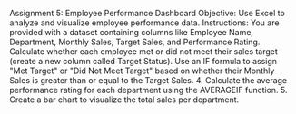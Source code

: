 Assignment 5: Employee Performance
Dashboard
Objective: Use Excel to analyze and visualize employee performance data.
Instructions:
You are provided with a dataset containing columns like Employee Name, Department, Monthly Sales, Target Sales, and Performance Rating.
Calculate whether each employee met or did not meet their sales target (create a new column called Target Status).
Use an IF formula to assign "Met Target" or
"Did Not Meet Target" based on whether their Monthly Sales is greater than or equal to the Target Sales.
4. Calculate the average performance rating for each department using the AVERAGEIF function.
5. Create a bar chart to visualize the total sales per department.
